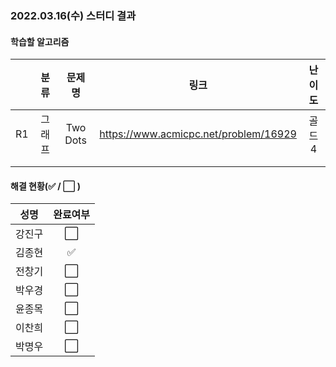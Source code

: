 ### 2022.03.16(수) 스터디 결과

#### 학습할 알고리즘

|      |  분류  |  문제명  |                 링크                  | 난이도 |
| :--: | :----: | :------: | :-----------------------------------: | :----: |
|  R1  | 그래프 | Two Dots | https://www.acmicpc.net/problem/16929 | 골드4  |
|      |        |          |                                       |        |
|      |        |          |                                       |        |

#### 해결 현황(:white_check_mark: / :white_large_square:  )

|  성명  |       완료여부       |
| :----: | :------------------: |
| 강진구 | :white_large_square: |
| 김종현 | :white_check_mark: |
| 전창기 | :white_large_square: |
| 박우경 | :white_large_square: |
| 윤종목 | :white_large_square: |
| 이찬희 | :white_large_square: |
| 박명우 | :white_large_square: |
